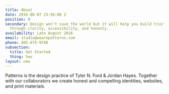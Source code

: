 ```yaml
---
title: About
date: 2016-06-07 23:56:00 Z
position: 0
secondary: Design won't save the world but it will help you build trust and loy­al­ty
  through clar­i­ty, ac­ces­si­bil­ity, and honesty.
availability: Late August 2016
email: studio@wearepatterns.com
phone: 405-875-9748
subsection:
  title: Get Started
  thing: two
layout: new
---
```


Patterns is the design practice of Tyler N. Ford & Jordan Hayes. To­gether with our col­laborators we create honest and com­pel­ling iden­tities, web­sites, and print materials.